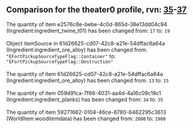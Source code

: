 ## Comparison for the theater0 profile, rvn: [35](https://github.com/PRO100KatYT/FortniteProfileRevisions/tree/main/profiles/theater0/35%20theater0.json)-[37](https://github.com/PRO100KatYT/FortniteProfileRevisions/tree/main/profiles/theater0/37%20theater0.json)

The quantity of item e2576c8e-bebe-4c0d-865d-38e13dd04c94 (Ingredient:ingredient_twine_t01) has been changed from: `17` to: `19`
<br><br>
Object itemSource in 61d26625-cd07-42c8-a21e-54dffac6a64a (Ingredient:ingredient_ore_alloy) has been changed from: `"EFortPickupSourceTypeFlag::Container"` to: `"EFortPickupSourceTypeFlag::Destruction"`
<br><br>
The quantity of item 61d26625-cd07-42c8-a21e-54dffac6a64a (Ingredient:ingredient_ore_alloy) has been changed from: `13` to: `15`
<br><br>
The quantity of item 059d91ca-7f66-4031-aa4d-4a16c09c18c1 (Ingredient:ingredient_planks) has been changed from: `34` to: `35`
<br><br>
The quantity of item 59271662-0104-46ce-8780-6462295c3613 (WorldItem:wooditemdata) has been changed from: `2000` to: `1980`
<br><br>
